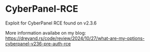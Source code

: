 # CyberPanel-RCE

Exploit for CyberPanel RCE found on v2.3.6

More information availabe on my blog: https://dreyand.rs/code/review/2024/10/27/what-are-my-options-cyberpanel-v236-pre-auth-rce
